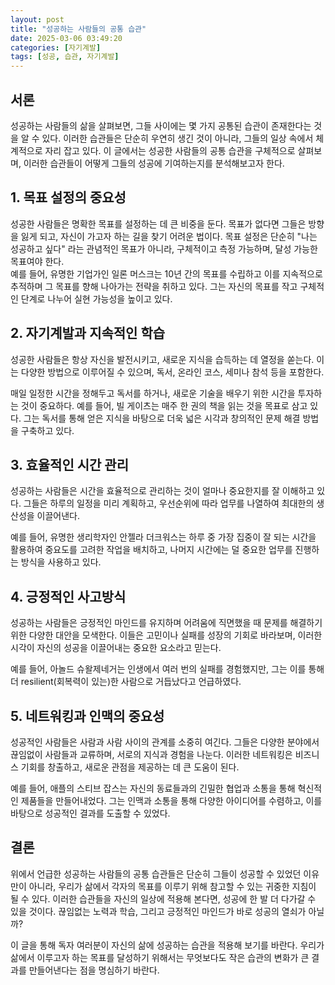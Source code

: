 ```yaml
---
layout: post
title: "성공하는 사람들의 공통 습관"
date: 2025-03-06 03:49:20
categories: [자기계발]
tags: [성공, 습관, 자기계발]
---
```


## 서론

성공하는 사람들의 삶을 살펴보면, 그들 사이에는 몇 가지 공통된 습관이 존재한다는 것을 알 수 있다. 이러한 습관들은 단순히 우연히 생긴 것이 아니라, 그들의 일상 속에서 체계적으로 자리 잡고 있다. 이 글에서는 성공한 사람들의 공통 습관을 구체적으로 살펴보며, 이러한 습관들이 어떻게 그들의 성공에 기여하는지를 분석해보고자 한다.

## 1. 목표 설정의 중요성

성공한 사람들은 명확한 목표를 설정하는 데 큰 비중을 둔다. 목표가 없다면 그들은 방향을 잃게 되고, 자신이 가고자 하는 길을 찾기 어려운 법이다. 목표 설정은 단순히 "나는 성공하고 싶다" 라는 관념적인 목표가 아니라, 구체적이고 측정 가능하며, 달성 가능한 목표여야 한다.  
예를 들어, 유명한 기업가인 일론 머스크는 10년 간의 목표를 수립하고 이를 지속적으로 추적하며 그 목표를 향해 나아가는 전략을 취하고 있다. 그는 자신의 목표를 작고 구체적인 단계로 나누어 실현 가능성을 높이고 있다.

## 2. 자기계발과 지속적인 학습

성공한 사람들은 항상 자신을 발전시키고, 새로운 지식을 습득하는 데 열정을 쏟는다. 이는 다양한 방법으로 이루어질 수 있으며, 독서, 온라인 코스, 세미나 참석 등을 포함한다. 

매일 일정한 시간을 정해두고 독서를 하거나, 새로운 기술을 배우기 위한 시간을 투자하는 것이 중요하다. 예를 들어, 빌 게이츠는 매주 한 권의 책을 읽는 것을 목표로 삼고 있다. 그는 독서를 통해 얻은 지식을 바탕으로 더욱 넓은 시각과 창의적인 문제 해결 방법을 구축하고 있다.

## 3. 효율적인 시간 관리

성공하는 사람들은 시간을 효율적으로 관리하는 것이 얼마나 중요한지를 잘 이해하고 있다. 그들은 하루의 일정을 미리 계획하고, 우선순위에 따라 업무를 나열하여 최대한의 생산성을 이끌어낸다.  

예를 들어, 유명한 생리학자인 안젤라 더크워스는 하루 중 가장 집중이 잘 되는 시간을 활용하여 중요도를 고려한 작업을 배치하고, 나머지 시간에는 덜 중요한 업무를 진행하는 방식을 사용하고 있다.

## 4. 긍정적인 사고방식

성공하는 사람들은 긍정적인 마인드를 유지하며 어려움에 직면했을 때 문제를 해결하기 위한 다양한 대안을 모색한다. 이들은 고민이나 실패를 성장의 기회로 바라보며, 이러한 시각이 자신의 성공을 이끌어내는 중요한 요소라고 믿는다.  

예를 들어, 아놀드 슈왈제네거는 인생에서 여러 번의 실패를 경험했지만, 그는 이를 통해 더 resilient(회복력이 있는)한 사람으로 거듭났다고 언급하였다. 

## 5. 네트워킹과 인맥의 중요성

성공적인 사람들은 사람과 사람 사이의 관계를 소중히 여긴다. 그들은 다양한 분야에서 끊임없이 사람들과 교류하며, 서로의 지식과 경험을 나눈다. 이러한 네트워킹은 비즈니스 기회를 창출하고, 새로운 관점을 제공하는 데 큰 도움이 된다.  

예를 들어, 애플의 스티브 잡스는 자신의 동료들과의 긴밀한 협업과 소통을 통해 혁신적인 제품들을 만들어내었다. 그는 인맥과 소통을 통해 다양한 아이디어를 수렴하고, 이를 바탕으로 성공적인 결과를 도출할 수 있었다.

## 결론

위에서 언급한 성공하는 사람들의 공통 습관들은 단순히 그들이 성공할 수 있었던 이유만이 아니라, 우리가 삶에서 각자의 목표를 이루기 위해 참고할 수 있는 귀중한 지침이 될 수 있다. 이러한 습관들을 자신의 일상에 적용해 본다면, 성공에 한 발 더 다가갈 수 있을 것이다. 끊임없는 노력과 학습, 그리고 긍정적인 마인드가 바로 성공의 열쇠가 아닐까?  

이 글을 통해 독자 여러분이 자신의 삶에 성공하는 습관을 적용해 보기를 바란다. 우리가 삶에서 이루고자 하는 목표를 달성하기 위해서는 무엇보다도 작은 습관의 변화가 큰 결과를 만들어낸다는 점을 명심하기 바란다.